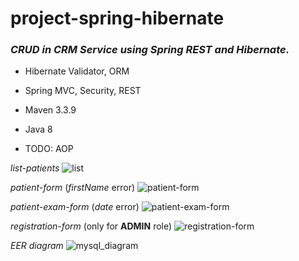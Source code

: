 # **project-spring-hibernate**

### _CRUD in CRM Service using Spring REST and Hibernate._

* Hibernate Validator, ORM

* Spring MVC, Security, REST

* Maven 3.3.9

* Java 8

* TODO: AOP

_list-patients_
![list](https://user-images.githubusercontent.com/42994172/45378433-b1d9e280-b5fd-11e8-9126-1017b00de270.png)

_patient-form_ (_firstName_ error)
![patient-form](https://user-images.githubusercontent.com/42994172/45378738-91f6ee80-b5fe-11e8-871b-a627350cd011.png)

_patient-exam-form_ (_date_ error)
![patient-exam-form](https://user-images.githubusercontent.com/42994172/45378954-1ea1ac80-b5ff-11e8-9786-895995208f19.png)

_registration-form_ (only for __ADMIN__ role)
![registration-form](https://user-images.githubusercontent.com/42994172/45379247-cdde8380-b5ff-11e8-91a2-c233dc66ed02.png)

_EER diagram_
![mysql_diagram](https://user-images.githubusercontent.com/42994172/45380638-6a565500-b603-11e8-9cf4-af937a4c7546.png)
